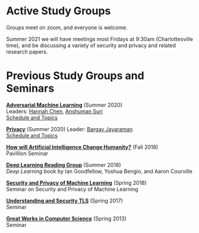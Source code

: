 # Active Study Groups

Groups meet on zoom, and everyone is welcome.

Summer 2021 we will have meetings most Fridays at 9:30am
(Charlottesville time), and be discussing a variety of security and
privacy and related research papers.

# Previous Study Groups and Seminars

[**Adversarial Machine Learning**](/advml) (Summer 2020)  
Leaders: <a href="https://hannahxchen.github.io/">Hannah Chen</a>, <a href="https://sites.google.com/virginia.edu/anshuman/home">Anshuman Suri</a>  
[Schedule and Topics](/advml)

[**Privacy**](/privacy) (Summer 2020)
Leader: <a href="https://bargavjayaraman.github.io/">Bargav Jayaraman</a>  
[Schedule and Topics](/privacy)

[**How will Artificial Intelligence Change Humanity?**](https://aipavilion.github.io/) (Fall 2018)  
Pavillion Seminar

[**Deep Learning Reading Group**](https://github.com/uvasrg/deeplearning) (Summer 2018)  
_Deep Learning_ book by Ian Goodfellow, Yoshua Bengio, and Aaron Courville

[**Security and Privacy of Machine Learning**](https://secml.github.io/) (Spring 2018)  
Seminar on Security and Privacy of Machine Learning

[**Understanding and Security TLS**](https://tlseminar.github.io/) (Spring 2017)  
Seminar

[**Great Works in Computer Science**](http://www.cs.virginia.edu/~evans/greatworks/) (Spring 2013)  
Seminar